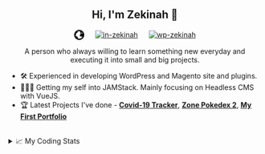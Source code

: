 <h2 align="center">Hi, I'm Zekinah 👋</h2>
<p align="center">
<a href="https://www.zekinahlecaros.com/" target="blank"><img align="center" src=https://raw.githubusercontent.com/iconic/open-iconic/master/svg/globe.svg alt="zekinalecaros.com" height="20" width="20" /></a>
&emsp;
<a href="https://ph.linkedin.com/in/zekinah" target="blank"><img align="center" src=https://cdn.jsdelivr.net/npm/simple-icons@3.0.1/icons/linkedin.svg alt="in-zekinah" height="20" width="20" /></a>
  &emsp;
<a href="https://profiles.wordpress.org/zekinah/" target="blank"><img align="center" src=https://cdn.jsdelivr.net/npm/simple-icons@3.0.1/icons/wordpress.svg alt="wp-zekinah" height="20" width="20" /></a>
</p>
<p align="center">
A person who always willing to learn something new everyday and executing it into small and big projects.
</p>

- 🛠 Experienced in developing WordPress and Magento site and plugins.
- 👩🏻‍💻 Getting my self into JAMStack. Mainly focusing on Headless CMS with VueJS.
- 🏆 Latest Projects I've done - **[Covid-19 Tracker](https://github.com/zekinah/pandemiccovid-19)**, **[Zone Pokedex 2](https://github.com/zekinah/zone-pokedex2)**, **[My First Portfolio](https://github.com/zekinah/iamzekinah)** 
<br><br>

<details>
    <summary>📈 My Coding Stats</summary>
<!--START_SECTION:waka-->
**I'm an Early 🐤** 

```text
🌞 Morning    55 commits     █░░░░░░░░░░░░░░░░░░░░░░░░   6.92% 
🌆 Daytime    405 commits    ████████████░░░░░░░░░░░░░   50.94% 
🌃 Evening    315 commits    ██████████░░░░░░░░░░░░░░░   39.62% 
🌙 Night      20 commits     ░░░░░░░░░░░░░░░░░░░░░░░░░   2.52%

```
📅 **I'm Most Productive on Saturday** 

```text
Monday       126 commits    ████░░░░░░░░░░░░░░░░░░░░░   15.85% 
Tuesday      104 commits    ███░░░░░░░░░░░░░░░░░░░░░░   13.08% 
Wednesday    120 commits    ███░░░░░░░░░░░░░░░░░░░░░░   15.09% 
Thursday     102 commits    ███░░░░░░░░░░░░░░░░░░░░░░   12.83% 
Friday       111 commits    ███░░░░░░░░░░░░░░░░░░░░░░   13.96% 
Saturday     129 commits    ████░░░░░░░░░░░░░░░░░░░░░   16.23% 
Sunday       103 commits    ███░░░░░░░░░░░░░░░░░░░░░░   12.96%

```


📊 **This Week I Spent My Time On** 

```text
💬 Programming Languages: 
PHP                      1 min               █████████████████████████   100.0%

```

**I Mostly Code in PHP** 

```text
PHP                      25 repos            ██████████████░░░░░░░░░░░   56.82% 
JavaScript               5 repos             ██░░░░░░░░░░░░░░░░░░░░░░░   11.36% 
HTML                     5 repos             ██░░░░░░░░░░░░░░░░░░░░░░░   11.36% 
CSS                      5 repos             ██░░░░░░░░░░░░░░░░░░░░░░░   11.36% 
Vue                      4 repos             ██░░░░░░░░░░░░░░░░░░░░░░░   9.09%

```



<!--END_SECTION:waka-->
</details>
